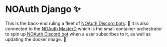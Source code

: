 # NOAuth Django ✨

This is the back-end ruling a fleet of [NOAuth Discord bots](https://github.com/newtondotcom/noauth-discord). 🚀
It is also connected to the [NOAuth MasterD](https://github.com/newtondotcom/noauth-masterd) which is the small container orchestrator to spin up [NOAuth Discord bot](https://github.com/newtondotcom/noauth-discord) when a user subscribes to it, as well as updating the docker image. 🔧